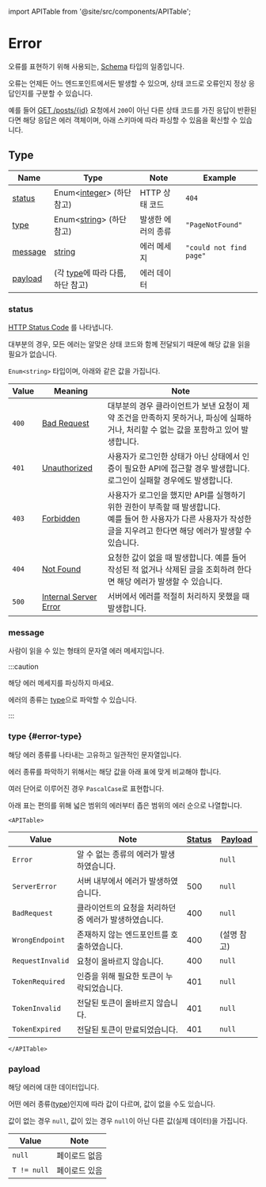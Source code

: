 import APITable from '@site/src/components/APITable';

# Error

오류를 표현하기 위해 사용되는, [Schema](../schema/README.md) 타입의 일종입니다.

오류는 언제든 어느 엔드포인트에서든 발생할 수 있으며, 상태 코드로 오류인지 정상 응답인지를 구분할 수 있습니다.

예를 들어 [GET /posts/{id}](../../api/posts/get-post.md) 요청에서 `200`이 아닌 다른 상태 코드를 가진 응답이 반환된다면 해당 응답은 에러 객체이며, 아래 스키마에 따라 파싱할 수 있음을 확신할 수 있습니다.

## Type

| Name                | Type                                                          | Note               | Example                 |
| ------------------- | ------------------------------------------------------------- | ------------------ | ----------------------- |
| [status](#status)   | Enum<[integer](../../types/primitive/integer.md)> (하단 참고) | HTTP 상태 코드     | `404`                   |
| [type](#error-type) | Enum<[string](../../types/primitive/string.md)> (하단 참고)   | 발생한 에러의 종류 | `"PageNotFound"`        |
| [message](#message) | [string](../../types/primitive/string.md)                     | 에러 메세지        | `"could not find page"` |
| [payload](#payload) | (각 [type](#type)에 따라 다름, 하단 참고)                     | 에러 데이터        |                         |

### status

[HTTP Status Code](https://developer.mozilla.org/docs/Web/HTTP/Status) 를 나타냅니다.

대부분의 경우, 모든 에러는 알맞은 상태 코드와 함께 전달되기 때문에 해당 값을 읽을 필요가 없습니다.

`Enum<string>` 타입이며, 아래와 같은 값을 가집니다.

| Value | Meaning                                                                         | Note                                                                                                                                                                           |
| ----- | ------------------------------------------------------------------------------- | ------------------------------------------------------------------------------------------------------------------------------------------------------------------------------ |
| `400` | [Bad Request](https://developer.mozilla.org/docs/Web/HTTP/Status/400)           | 대부분의 경우 클라이언트가 보낸 요청이 제약 조건을 만족하지 못하거나, 파싱에 실패하거나, 처리할 수 없는 값을 포함하고 있어 발생합니다.                                         |
| `401` | [Unauthorized](https://developer.mozilla.org/docs/Web/HTTP/Status/401)          | 사용자가 로그인한 상태가 아닌 상태에서 인증이 필요한 API에 접근할 경우 발생합니다. 로그인이 실패할 경우에도 발생합니다.                                                        |
| `403` | [Forbidden](https://developer.mozilla.org/docs/Web/HTTP/Status/403)             | 사용자가 로그인을 했지만 API를 실행하기 위한 권한이 부족할 때 발생합니다.<br />예를 들어 한 사용자가 다른 사용자가 작성한 글을 지우려고 한다면 해당 에러가 발생할 수 있습니다. |
| `404` | [Not Found](https://developer.mozilla.org/docs/Web/HTTP/Status/404)             | 요청한 값이 없을 때 발생합니다. 예를 들어 작성된 적 없거나 삭제된 글을 조회하려 한다면 해당 에러가 발생할 수 있습니다.                                                         |
| `500` | [Internal Server Error](https://developer.mozilla.org/docs/Web/HTTP/Status/500) | 서버에서 에러를 적절히 처리하지 못했을 때 발생합니다.                                                                                                                          |

### message

사람이 읽을 수 있는 형태의 문자열 에러 메세지입니다.

:::caution

해당 에러 메세지를 파싱하지 마세요.

에러의 종류는 [type](#error-type)으로 파악할 수 있습니다.

:::

### type {#error-type}

해당 에러 종류를 나타내는 고유하고 일관적인 문자열입니다.

에러 종류를 파악하기 위해서는 해당 값을 아래 표에 맞게 비교해야 합니다.

여러 단어로 이루어진 경우 `PascalCase`로 표현합니다.

아래 표는 편의를 위해 넓은 범위의 에러부터 좁은 범위의 에러 순으로 나열합니다.

```mdx-code-block
<APITable>
```

| Value            | Note                                                   | [Status](#status) | [Payload](#payload) |
| ---------------- | ------------------------------------------------------ | ----------------- | ------------------- |
| `Error`          | 알 수 없는 종류의 에러가 발생하였습니다.               |                   | `null`              |
| `ServerError`    | 서버 내부에서 에러가 발생하였습니다.                   | 500               | `null`              |
| `BadRequest`     | 클라이언트의 요청을 처리하던 중 에러가 발생하였습니다. | 400               | `null`              |
| `WrongEndpoint`  | 존재하지 않는 엔드포인트를 호출하였습니다.             | 400               | (설명 참고)         |
| `RequestInvalid` | 요청이 올바르지 않습니다.                              | 400               | `null`              |
| `TokenRequired`  | 인증을 위해 필요한 토큰이 누락되었습니다.              | 401               | `null`              |
| `TokenInvalid`   | 전달된 토큰이 올바르지 않습니다.                       | 401               | `null`              |
| `TokenExpired`   | 전달된 토큰이 만료되었습니다.                          | 401               | `null`              |

```mdx-code-block
</APITable>
```

### payload

해당 에러에 대한 데이터입니다.

어떤 에러 종류([type](#error-type))인지에 따라 값이 다르며, 값이 없을 수도 있습니다.

값이 없는 경우 `null`, 값이 있는 경우 `null`이 아닌 다른 값(실제 데이터)을 가집니다.

| Value       | Note          |
| ----------- | ------------- |
| `null`      | 페이로드 없음 |
| `T != null` | 페이로드 있음 |
